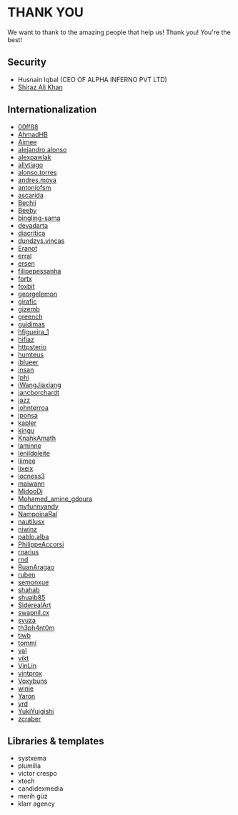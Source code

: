 # THANK YOU

We want to thank to the amazing people that help us! Thank you! You're the best!

## Security
* Husnain Iqbal (CEO OF ALPHA INFERNO PVT LTD)
* [Shiraz Ali Khan](https://www.linkedin.com/in/shiraz-ali-khan-1ba508180/)

## Internationalization
* [00ff88](https://hosted.weblate.org/user/00ff88)
* [AhmadHB](https://hosted.weblate.org/user/AhmadHB)
* [Aimee](https://hosted.weblate.org/user/Aimee)
* [alejandro.alonso](https://hosted.weblate.org/user/alejandro.alonso)
* [alexpawlak](https://hosted.weblate.org/user/alexpawlak)
* [allytiago](https://hosted.weblate.org/user/allytiago)
* [alonso.torres](https://hosted.weblate.org/user/alonso.torres)
* [andres.moya](https://hosted.weblate.org/user/andres.moya)
* [antoniofsm](https://hosted.weblate.org/user/antoniofsm)
* [ascarida](https://hosted.weblate.org/user/ascarida)
* [Bechii](https://hosted.weblate.org/user/Bechii)
* [Beeby](https://hosted.weblate.org/user/Beeby)
* [bingling-sama](https://hosted.weblate.org/user/bingling-sama)
* [devadarta](https://hosted.weblate.org/user/devadarta)
* [diacritica](https://hosted.weblate.org/user/diacritica)
* [dundzys.vincas](https://hosted.weblate.org/user/dundzys.vincas)
* [Eranot](https://hosted.weblate.org/user/Eranot)
* [erral](https://hosted.weblate.org/user/erral)
* [ersen](https://hosted.weblate.org/user/ersen)
* [filipepessanha](https://hosted.weblate.org/user/filipepessanha)
* [fortx](https://hosted.weblate.org/user/fortx)
* [foxbit](https://hosted.weblate.org/user/foxbit)
* [georgelemon](https://hosted.weblate.org/user/georgelemon)
* [girafic](https://hosted.weblate.org/user/girafic)
* [gizemb](https://hosted.weblate.org/user/gizemb)
* [greench](https://hosted.weblate.org/user/greench)
* [guidimas](https://hosted.weblate.org/user/guidimas)
* [hfigueira_1](https://hosted.weblate.org/user/hfigueira_1)
* [hifiaz](https://hosted.weblate.org/user/hifiaz)
* [httpsterio](https://hosted.weblate.org/user/httpsterio)
* [humteus](https://hosted.weblate.org/user/humteus)
* [iblueer](https://hosted.weblate.org/user/iblueer)
* [insan](https://hosted.weblate.org/user/insan)
* [Iphi](https://hosted.weblate.org/user/Iphi)
* [iWangJiaxiang](https://hosted.weblate.org/user/iWangJiaxiang)
* [jancborchardt](https://hosted.weblate.org/user/jancborchardt)
* [jazz](https://hosted.weblate.org/user/jazz)
* [johnterroa](https://hosted.weblate.org/user/johnterroa)
* [jponsa](https://hosted.weblate.org/user/jponsa)
* [kapler](https://hosted.weblate.org/user/kapler)
* [kingu](https://hosted.weblate.org/user/kingu)
* [KnahkAmath](https://hosted.weblate.org/user/KnahkAmath)
* [laminne](https://hosted.weblate.org/user/laminne)
* [lenildoleite](https://hosted.weblate.org/user/lenildoleite)
* [liimee](https://hosted.weblate.org/user/liimee)
* [lixeix](https://hosted.weblate.org/user/lixeix)
* [locness3](https://hosted.weblate.org/user/locness3)
* [maiwann](https://hosted.weblate.org/user/maiwann)
* [MidooDj](https://hosted.weblate.org/user/MidooDj)
* [Mohamed_amine_gdoura](https://hosted.weblate.org/user/Mohamed_amine_gdoura)
* [myfunnyandy](https://hosted.weblate.org/user/myfunnyandy)
* [NampoinaRal](https://hosted.weblate.org/user/NampoinaRal)
* [nautilusx](https://hosted.weblate.org/user/nautilusx)
* [niwinz](https://hosted.weblate.org/user/niwinz)
* [pablo.alba](pablo.https://hosted.weblate.org/user/alba)
* [PhilippeAccorsi](https://hosted.weblate.org/user/PhilippeAccorsi)
* [rnarius](https://hosted.weblate.org/user/rnarius)
* [rnd](https://hosted.weblate.org/user/rnd)
* [RuanAragao](https://hosted.weblate.org/user/RuanAragao)
* [ruben](https://hosted.weblate.org/user/ruben)
* [semonxue](https://hosted.weblate.org/user/semonxue)
* [shahab](https://hosted.weblate.org/user/shahab)
* [shuaib85](https://hosted.weblate.org/user/shuaib85)
* [SiderealArt](https://hosted.weblate.org/user/SiderealArt)
* [swapnil.cx](swapnil.https://hosted.weblate.org/user/cx)
* [syuza](https://hosted.weblate.org/user/syuza)
* [th3ph4nt0m](https://hosted.weblate.org/user/th3ph4nt0m)
* [tiwb](https://hosted.weblate.org/user/tiwb)
* [tommi](https://hosted.weblate.org/user/tommi)
* [val](https://hosted.weblate.org/user/val)
* [vikt](https://hosted.weblate.org/user/vikt)
* [VinLin](https://hosted.weblate.org/user/VinLin)
* [vintprox](https://hosted.weblate.org/user/vintprox)
* [Voxybuns](https://hosted.weblate.org/user/Voxybuns)
* [winie](https://hosted.weblate.org/user/winie)
* [Yaron](https://hosted.weblate.org/user/Yaron)
* [yrd](https://hosted.weblate.org/user/yrd)
* [YukiYuigishi](https://hosted.weblate.org/user/YukiYuigishi)
* [zcraber](https://hosted.weblate.org/user/zcraber)

## Libraries & templates
* systxema
* plumilla
* victor crespo
* xtech
* candidexmedia
* merih güz
* klarr agency
